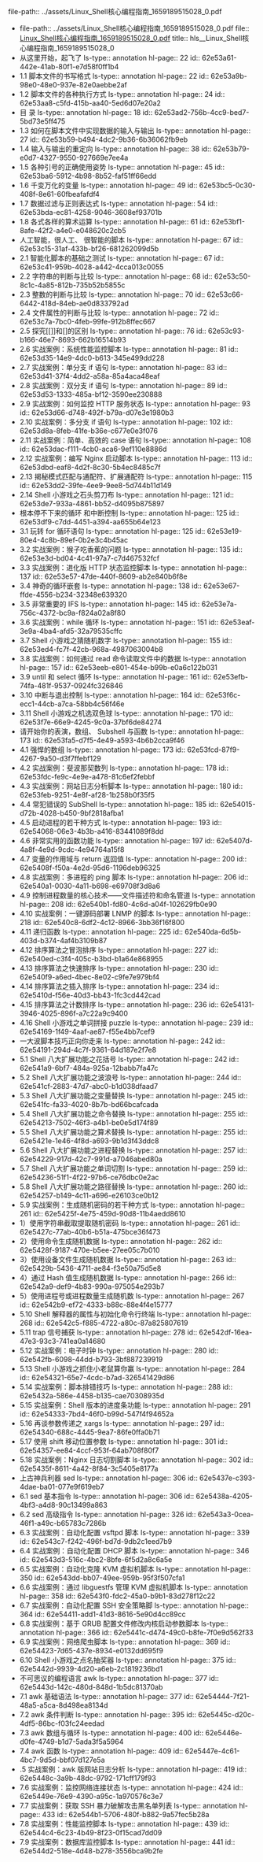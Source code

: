 file-path:: ../assets/Linux_Shell核心编程指南_1659189515028_0.pdf

- file-path:: ../assets/Linux_Shell核心编程指南_1659189515028_0.pdf
  file:: [Linux_Shell核心编程指南_1659189515028_0.pdf](../assets/Linux_Shell核心编程指南_1659189515028_0.pdf)
  title:: hls__Linux_Shell核心编程指南_1659189515028_0
- 从这里开始，起飞了
  ls-type:: annotation
  hl-page:: 22
  id:: 62e53a61-442e-41ab-80f1-e7d58f0ff1b4
- 1.1 脚本文件的书写格式
  ls-type:: annotation
  hl-page:: 22
  id:: 62e53a9b-98e0-48e0-937e-82e0aebbe2af
- 1.2 脚本文件的各种执行方式
  ls-type:: annotation
  hl-page:: 24
  id:: 62e53aa8-c5fd-415b-aa40-5ed6d07e20a2
- 目 录
  ls-type:: annotation
  hl-page:: 18
  id:: 62e53ad2-756b-4cc9-bed7-5bd73e5ff475
- 1.3 如何在脚本文件中实现数据的输入与输出
  ls-type:: annotation
  hl-page:: 27
  id:: 62e53b59-b494-4dc2-9b36-6b36062fb9eb
- 1.4 输入与输出的重定向
  ls-type:: annotation
  hl-page:: 38
  id:: 62e53b79-e0d7-4327-9550-927669e7ee4a
- 1.5 各种引号的正确使用姿势
  ls-type:: annotation
  hl-page:: 45
  id:: 62e53ba6-5912-4b98-8b52-faf51ff66edd
- 1.6 千变万化的变量
  ls-type:: annotation
  hl-page:: 49
  id:: 62e53bc5-0c30-408f-8e61-60fbeafafdf4
- 1.7 数据过滤与正则表达式
  ls-type:: annotation
  hl-page:: 54
  id:: 62e53bda-ec81-4258-9046-3608ef93701b
- 1.8 各式各样的算术运算
  ls-type:: annotation
  hl-page:: 61
  id:: 62e53bf1-8afe-42f2-a4e0-e048620c2cb5
- 人工智能，很人工、 很智能的脚本
  ls-type:: annotation
  hl-page:: 67
  id:: 62e53c15-31af-433b-bf26-681262099d5b
- 2.1 智能化脚本的基础之测试
  ls-type:: annotation
  hl-page:: 67
  id:: 62e53c41-959b-4028-a442-4cca013c0055
- 2.2 字符串的判断与比较
  ls-type:: annotation
  hl-page:: 68
  id:: 62e53c50-8c1c-4a85-812b-735b52b5855c
- 2.3 整数的判断与比较
  ls-type:: annotation
  hl-page:: 70
  id:: 62e53c66-6442-418d-84eb-ae0d833792ad
- 2.4 文件属性的判断与比较
  ls-type:: annotation
  hl-page:: 72
  id:: 62e53c7a-7bc0-4feb-99fe-912b8ffec667
- 2.5 探究[[]]和[]的区别
  ls-type:: annotation
  hl-page:: 76
  id:: 62e53c93-b166-46e7-8693-662b16514b93
- 2.6 实战案例：系统性能监控脚本
  ls-type:: annotation
  hl-page:: 81
  id:: 62e53d35-14e9-4dc0-b613-345e499dd228
- 2.7 实战案例：单分支 if 语句
  ls-type:: annotation
  hl-page:: 83
  id:: 62e53d41-37f4-4dd2-a58a-85a4aca48eaf
- 2.8 实战案例：双分支 if 语句
  ls-type:: annotation
  hl-page:: 89
  id:: 62e53d53-1333-485a-bf12-3590ee230888
- 2.9 实战案例：如何监控 HTTP 服务状态
  ls-type:: annotation
  hl-page:: 93
  id:: 62e53d66-d748-492f-b79a-d07e3e1980b3
- 2.10 实战案例：多分支 if 语句
  ls-type:: annotation
  hl-page:: 102
  id:: 62e53d8a-8feb-41fe-b36e-c677e0e3f076
- 2.11 实战案例：简单、高效的 case 语句
  ls-type:: annotation
  hl-page:: 108
  id:: 62e53dac-f111-4cb0-aca6-9ef110e8886d
- 2.12 实战案例：编写 Nginx 启动脚本
  ls-type:: annotation
  hl-page:: 113
  id:: 62e53dbd-eaf8-4d2f-8c30-5b4ec8485c7f
- 2.13 揭秘模式匹配与通配符、扩展通配符
  ls-type:: annotation
  hl-page:: 115
  id:: 62e53dd2-39fe-4ee9-9ee8-5d744b11d149
- 2.14 Shell 小游戏之石头剪刀布
  ls-type:: annotation
  hl-page:: 121
  id:: 62e53de7-933a-4861-bb52-d4095b875897
- 根本停不下来的循环 和中断控制
  ls-type:: annotation
  hl-page:: 125
  id:: 62e53df9-c7dd-4451-a394-aa655b64e123
- 3.1 玩转 for 循环语句
  ls-type:: annotation
  hl-page:: 125
  id:: 62e53e19-80e4-4c8b-89ef-0b2e3c4b45ac
- 3.2 实战案例：猴子吃香蕉的问题
  ls-type:: annotation
  hl-page:: 135
  id:: 62e53e3d-bd04-4c41-97a7-c7d467532fcf
- 3.3 实战案例：进化版 HTTP 状态监控脚本
  ls-type:: annotation
  hl-page:: 137
  id:: 62e53e57-47de-440f-8609-ab2e840b6f8e
- 3.4 神奇的循环嵌套
  ls-type:: annotation
  hl-page:: 138
  id:: 62e53e67-ffde-4556-b234-32348e639320
- 3.5 非常重要的 IFS
  ls-type:: annotation
  hl-page:: 145
  id:: 62e53e7a-756c-4372-bc9a-f824a02a8f80
- 3.6 实战案例：while 循环
  ls-type:: annotation
  hl-page:: 151
  id:: 62e53eaf-3e9a-4ba4-afd5-32a79535cffc
- 3.7 Shell 小游戏之猜随机数字
  ls-type:: annotation
  hl-page:: 155
  id:: 62e53ed4-fc7f-42cb-968a-4987063004b8
- 3.8 实战案例：如何通过 read 命令读取文件中的数据
  ls-type:: annotation
  hl-page:: 157
  id:: 62e53eeb-e801-454e-b99b-e0a6c122b031
- 3.9 until 和 select 循环
  ls-type:: annotation
  hl-page:: 161
  id:: 62e53efb-74fa-481f-9537-0924fc326846
- 3.10 中断与退出控制
  ls-type:: annotation
  hl-page:: 164
  id:: 62e53f6c-ecc1-44cb-a7ca-58bb4c56f46e
- 3.11 Shell 小游戏之机选双色球
  ls-type:: annotation
  hl-page:: 170
  id:: 62e53f7e-66e9-4245-9c0a-37bf6de84274
- 请开始你的表演，数组、 Subshell 与函数
  ls-type:: annotation
  hl-page:: 173
  id:: 62e53fa5-d7f5-4e49-a593-4b6b2cca9f46
- 4.1 强悍的数组
  ls-type:: annotation
  hl-page:: 173
  id:: 62e53fcd-87f9-4267-9a50-d3f7ffebf129
- 4.2 实战案例：斐波那契数列
  ls-type:: annotation
  hl-page:: 178
  id:: 62e53fdc-fe9c-4e9e-a478-81c6ef2febbf
- 4.3 实战案例：网站日志分析脚本
  ls-type:: annotation
  hl-page:: 180
  id:: 62e53feb-9251-4e8f-af28-1b258b0f35f5
- 4.4 常犯错误的 SubShell
  ls-type:: annotation
  hl-page:: 185
  id:: 62e54015-d72b-4028-b450-9bf2818afba1
- 4.5 启动进程的若干种方式
  ls-type:: annotation
  hl-page:: 193
  id:: 62e54068-06e3-4b3b-a416-83441089f8dd
- 4.6 非常实用的函数功能
  ls-type:: annotation
  hl-page:: 197
  id:: 62e5407d-4a8f-4e9d-9cdc-4e94764a15f8
- 4.7 变量的作用域与 return 返回值
  ls-type:: annotation
  hl-page:: 200
  id:: 62e5408f-f50a-4e2d-95d6-1196deb96325
- 4.8 实战案例：多进程的 ping 脚本
  ls-type:: annotation
  hl-page:: 206
  id:: 62e540a1-0030-4a11-b698-e69708f3d8a6
- 4.9 控制进程数量的核心技术——文件描述符和命名管道
  ls-type:: annotation
  hl-page:: 208
  id:: 62e540b1-fd80-4c6d-a04f-102629fb0e90
- 4.10 实战案例：一键源码部署 LNMP 的脚本
  ls-type:: annotation
  hl-page:: 218
  id:: 62e540c8-6df2-4c12-8966-3bb36f16f800
- 4.11 递归函数
  ls-type:: annotation
  hl-page:: 225
  id:: 62e540da-6d5b-403d-b374-4af4b3109b87
- 4.12 排序算法之冒泡排序
  ls-type:: annotation
  hl-page:: 227
  id:: 62e540ed-c3f4-405c-b3bd-b1a64e868955
- 4.13 排序算法之快速排序
  ls-type:: annotation
  hl-page:: 230
  id:: 62e540f9-a6ed-4bec-8e02-c9fe7e979bf4
- 4.14 排序算法之插入排序
  ls-type:: annotation
  hl-page:: 234
  id:: 62e5410d-f56e-40d3-bb43-1fc3cd442cad
- 4.15 排序算法之计数排序
  ls-type:: annotation
  hl-page:: 236
  id:: 62e54131-3946-4025-896f-a7c22a9c9400
- 4.16 Shell 小游戏之单词拼接 puzzle
  ls-type:: annotation
  hl-page:: 239
  id:: 62e54169-1f49-4aaf-ae87-f55e4bb7cef9
- 一大波脚本技巧正向你走来
  ls-type:: annotation
  hl-page:: 242
  id:: 62e54191-294d-4c7f-9361-64d187e2f7e8
- 5.1 Shell 八大扩展功能之花括号
  ls-type:: annotation
  hl-page:: 242
  id:: 62e541a9-6bf7-484a-925a-12babb7fa47c
- 5.2 Shell 八大扩展功能之波浪号
  ls-type:: annotation
  hl-page:: 244
  id:: 62e541cf-2883-47d7-abc0-b1d038dfaad7
- 5.3 Shell 八大扩展功能之变量替换
  ls-type:: annotation
  hl-page:: 245
  id:: 62e541fc-fa33-4020-8b7b-bd66bcafcada
- 5.4 Shell 八大扩展功能之命令替换
  ls-type:: annotation
  hl-page:: 255
  id:: 62e54213-7502-46f3-a4b1-be0e5d174f89
- 5.5 Shell 八大扩展功能之算术替换
  ls-type:: annotation
  hl-page:: 255
  id:: 62e5421e-1e46-4f8d-a693-9b1d3f43ddc8
- 5.6 Shell 八大扩展功能之进程替换
  ls-type:: annotation
  hl-page:: 257
  id:: 62e54229-917d-42c7-991d-a7046abed80a
- 5.7 Shell 八大扩展功能之单词切割
  ls-type:: annotation
  hl-page:: 259
  id:: 62e54236-51f1-4f22-97b6-ce76dbc0e2ac
- 5.8 Shell 八大扩展功能之路径替换
  ls-type:: annotation
  hl-page:: 260
  id:: 62e54257-b149-4c11-a696-e26103ce0b12
- 5.9 实战案例：生成随机密码的若干种方式
  ls-type:: annotation
  hl-page:: 261
  id:: 62e5425f-4e75-459d-90d8-11b4aedd8610
- 1）使用字符串截取提取随机密码
  ls-type:: annotation
  hl-page:: 261
  id:: 62e5427c-77ab-40b6-b51a-475bce36f473
- 2）使用命令生成随机数据
  ls-type:: annotation
  hl-page:: 262
  id:: 62e5428f-9187-470e-b5ee-27ee05c7b010
- 3）使用设备文件生成随机数据
  ls-type:: annotation
  hl-page:: 263
  id:: 62e5429b-5436-4711-ae84-f3e50a75d5e8
- 4）通过 Hash 值生成随机数据
  ls-type:: annotation
  hl-page:: 266
  id:: 62e542a9-def9-4b83-990a-975054e293b7
- 5）使用进程号或进程数量生成随机数
  ls-type:: annotation
  hl-page:: 267
  id:: 62e542b9-ef72-4333-b88c-88e4f4e15777
- 5.10 Shell 解释器的属性与初始化命令行终端
  ls-type:: annotation
  hl-page:: 268
  id:: 62e542c5-f885-4722-a80c-87a825807619
- 5.11 trap 信号捕获
  ls-type:: annotation
  hl-page:: 278
  id:: 62e542df-16ea-47e3-93c3-741ea0a14680
- 5.12 实战案例：电子时钟
  ls-type:: annotation
  hl-page:: 280
  id:: 62e542fb-6098-44dd-b793-3bf887239919
- 5.13 Shell 小游戏之抓住小老鼠算你赢
  ls-type:: annotation
  hl-page:: 284
  id:: 62e54321-65e7-4cdc-b7ad-326541429d86
- 5.14 实战案例：脚本排错技巧
  ls-type:: annotation
  hl-page:: 288
  id:: 62e5432a-586e-4458-b135-cae70308935d
- 5.15 实战案例：Shell 版本的进度条功能
  ls-type:: annotation
  hl-page:: 291
  id:: 62e54333-7bd4-46f0-b99d-547f4f94652a
- 5.16 再谈参数传递之 xargs
  ls-type:: annotation
  hl-page:: 297
  id:: 62e54340-688c-4445-9ea7-86fe0ffa0b71
- 5.17 使用 shift 移动位置参数
  ls-type:: annotation
  hl-page:: 301
  id:: 62e54357-ee84-4ccf-953f-64ab708f80f7
- 5.18 实战案例：Nginx 日志切割脚本
  ls-type:: annotation
  hl-page:: 302
  id:: 62e5435f-8611-4a42-8f84-3c5405e8177a
- 上古神兵利器 sed
  ls-type:: annotation
  hl-page:: 306
  id:: 62e5437e-c393-4dae-ba01-077e9f619eb7
- 6.1 sed 基本指令
  ls-type:: annotation
  hl-page:: 306
  id:: 62e5438a-4205-4bf3-a4d8-90c13499a863
- 6.2 sed 高级指令
  ls-type:: annotation
  hl-page:: 326
  id:: 62e543a3-0cea-46f1-a49c-b65783c7286b
- 6.3 实战案例：自动化配置 vsftpd 脚本
  ls-type:: annotation
  hl-page:: 339
  id:: 62e543c7-f242-496f-bd7d-9db2c1eed7b9
- 6.4 实战案例：自动化配置 DHCP 脚本
  ls-type:: annotation
  hl-page:: 346
  id:: 62e543d3-516c-4bc2-8bfe-6f5d2a8c6a5e
- 6.5 实战案例：自动化克隆 KVM 虚拟机脚本
  ls-type:: annotation
  hl-page:: 350
  id:: 62e543dd-bb07-49ee-959b-95f3f507cfa1
- 6.6 实战案例：通过 libguestfs 管理 KVM 虚拟机脚本
  ls-type:: annotation
  hl-page:: 358
  id:: 62e543f0-fdc2-45a0-b9b1-83d278f12c22
- 6.7 实战案例：自动化配置 SSH 安全策略脚
  ls-type:: annotation
  hl-page:: 364
  id:: 62e54411-add1-41d3-8616-5e90d4cc89cc
- 6.8 实战案例：基于 GRUB 配置文件修改内核启动参数脚本
  ls-type:: annotation
  hl-page:: 366
  id:: 62e5441c-d474-49c0-b8fe-7f0e9d562f33
- 6.9 实战案例：网络爬虫脚本
  ls-type:: annotation
  hl-page:: 369
  id:: 62e54423-7d65-437e-8934-e0132dd695f9
- 6.10 Shell 小游戏之点名抽奖器
  ls-type:: annotation
  hl-page:: 375
  id:: 62e5442d-9939-4d20-a6eb-2c1819236bd1
- 不可思议的编程语言 awk
  ls-type:: annotation
  hl-page:: 377
  id:: 62e5443d-142c-480d-848d-1b5dc81370ab
- 7.1 awk 基础语法
  ls-type:: annotation
  hl-page:: 377
  id:: 62e54444-7f21-48a5-a5ca-8d498ea8134d
- 7.2 awk 条件判断
  ls-type:: annotation
  hl-page:: 395
  id:: 62e5445c-d20c-4df5-86bc-f03fc24eedad
- 7.3 awk 数组与循环
  ls-type:: annotation
  hl-page:: 400
  id:: 62e5446e-d0fe-4749-b1d7-5ada3f5a5964
- 7.4 awk 函数
  ls-type:: annotation
  hl-page:: 409
  id:: 62e5447e-4c61-4bc7-9d5d-bbf07d127e5a
- .5 实战案例：awk 版网站日志分析
  ls-type:: annotation
  hl-page:: 419
  id:: 62e5448c-3a9b-48dc-9792-171cff179f93
- 7.6 实战案例：监控网络连接状态
  ls-type:: annotation
  hl-page:: 424
  id:: 62e5449e-76e9-4390-a95c-1a970576c3e7
- 7.7 实战案例：获取 SSH 暴力破解攻击黑名单列表
  ls-type:: annotation
  hl-page:: 433
  id:: 62e544b1-5706-480f-b882-9a57fec5b28a
- 7.8 实战案例：性能监控脚本
  ls-type:: annotation
  hl-page:: 439
  id:: 62e544c4-6c23-4b49-8f23-0f15cad7dd09
- 7.9 实战案例：数据库监控脚本
  ls-type:: annotation
  hl-page:: 441
  id:: 62e544d2-518e-4d48-b278-3556bca9b2fe